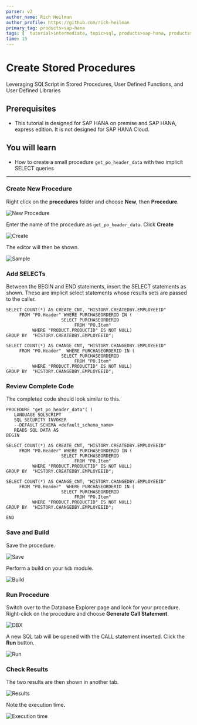 ```yaml
---
parser: v2
author_name: Rich Heilman
author_profile: https://github.com/rich-heilman
primary_tag: products>sap-hana
tags: [  tutorial>intermediate, topic>sql, products>sap-hana, products>sap-hana\,-express-edition   ]
time: 15
---
```


# Create Stored Procedures
<!-- description --> Leveraging SQLScript in Stored Procedures, User Defined Functions, and User Defined Libraries

## Prerequisites  
 - This tutorial is designed for SAP HANA on premise and SAP HANA, express edition. It is not designed for SAP HANA Cloud.
 
## You will learn  
- How to create a small procedure `get_po_header_data` with two implicit SELECT queries

---

### Create New Procedure


Right click on the **procedures** folder and choose **New**, then **Procedure**.

![New Procedure](1.png)

Enter the name of the procedure as `get_po_header_data`.  Click **Create**

![Create](2.png)

The editor will then be shown.

![Sample](3.png)


### Add SELECTs


Between the BEGIN and END statements, insert the SELECT statements as shown.  These are implicit select statements whose results sets are passed to the caller.  

```
SELECT COUNT(*) AS CREATE_CNT, "HISTORY.CREATEDBY.EMPLOYEEID"
     FROM "PO.Header" WHERE PURCHASEORDERID IN (
                     SELECT PURCHASEORDERID
                          FROM "PO.Item"
          WHERE "PRODUCT.PRODUCTID" IS NOT NULL)
GROUP BY  "HISTORY.CREATEDBY.EMPLOYEEID";

SELECT COUNT(*) AS CHANGE_CNT, "HISTORY.CHANGEDBY.EMPLOYEEID"
     FROM "PO.Header"  WHERE PURCHASEORDERID IN (
                     SELECT PURCHASEORDERID
                          FROM "PO.Item"
          WHERE "PRODUCT.PRODUCTID" IS NOT NULL)
GROUP BY  "HISTORY.CHANGEDBY.EMPLOYEEID";
```


### Review Complete Code


The completed code should look similar to this.

```
PROCEDURE "get_po_header_data"( )
   LANGUAGE SQLSCRIPT
   SQL SECURITY INVOKER
   --DEFAULT SCHEMA <default_schema_name>
   READS SQL DATA AS
BEGIN

SELECT COUNT(*) AS CREATE_CNT, "HISTORY.CREATEDBY.EMPLOYEEID"
     FROM "PO.Header" WHERE PURCHASEORDERID IN (
                     SELECT PURCHASEORDERID
                          FROM "PO.Item"
          WHERE "PRODUCT.PRODUCTID" IS NOT NULL)
GROUP BY  "HISTORY.CREATEDBY.EMPLOYEEID";

SELECT COUNT(*) AS CHANGE_CNT, "HISTORY.CHANGEDBY.EMPLOYEEID"
     FROM "PO.Header"  WHERE PURCHASEORDERID IN (
                     SELECT PURCHASEORDERID
                          FROM "PO.Item"
          WHERE "PRODUCT.PRODUCTID" IS NOT NULL)
GROUP BY  "HISTORY.CHANGEDBY.EMPLOYEEID";

END
```


### Save and Build


Save the procedure.

![Save](7.png)

Perform a build on your `hdb` module.

![Build](8.png)



### Run Procedure


Switch over to the Database Explorer page and look for your procedure. Right-click on the procedure and choose **Generate Call Statement**.

![DBX](9.png)


A new SQL tab will be opened with the CALL statement inserted. Click the **Run** button.

![Run](12.png)



### Check Results


The two results are then shown in another tab.  

![Results](13.png)

Note the execution time.

![Execution time](14.png)

